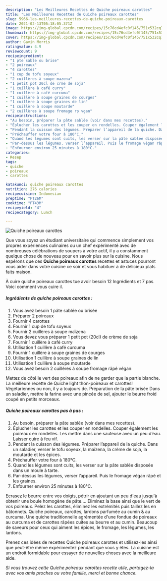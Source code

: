 ```yaml
---
description: "Les Meilleures Recettes de Quiche poireaux carottes"
title: "Les Meilleures Recettes de Quiche poireaux carottes"
slug: 5966-les-meilleures-recettes-de-quiche-poireaux-carottes
date: 2021-02-13T05:18:05.371Z
image: https://img-global.cpcdn.com/recipes/15c76cd4efc0f145/751x532cq70/quiche-poireaux-carottes-photo-principale-de-la-recette.jpg
thumbnail: https://img-global.cpcdn.com/recipes/15c76cd4efc0f145/751x532cq70/quiche-poireaux-carottes-photo-principale-de-la-recette.jpg
cover: https://img-global.cpcdn.com/recipes/15c76cd4efc0f145/751x532cq70/quiche-poireaux-carottes-photo-principale-de-la-recette.jpg
author: Gavin Morris
ratingvalue: 4.9
reviewcount: 9
recipeingredient:
- "1 pte sable ou brise"
- "2 poireaux"
- "4 carottes"
- "1 cup de tofu soyeux"
- "2 cuillères à soupe mazena"
- "1 petit pot 20cl de crme de soja"
- "1 cuillère à café curry"
- "1 cuillère à café curcuma"
- "1 cuillère à soupe graines de courges"
- "1 cuillère à soupe graines de lin"
- "1 cuillère à soupe moutarde"
- "2 cuillères à soupe fromage rp vgan"
recipeinstructions:
- "Au besoin, préparer la pâte sablée (voir dans mes recettes)."
- "Éplucher les carottes et les couper en rondelles. Couper également les poireaux en rondelles. Les mettre dans une sauteuse avec un peu d’eau. Laisser cuire à feu vif."
- "Pendant la cuisson des légumes. Préparer l’appareil de la quiche. Dans un saladier, verser le tofu soyeux, la maïzena, la crème de soja, la moutarde et les épices."
- "Préchauffer votre four à 180°C."
- "Quand les légumes sont cuits, les verser sur la pâte sablée disposée dans un moule à tarte."
- "Par-dessus les légumes, verser l’appareil. Puis le fromage végan râpé et les graines."
- "Enfourner environ 25 minutes à 180°C."
categories:
- Resep
tags:
- quiche
- poireaux
- carottes

katakunci: quiche poireaux carottes 
nutrition: 276 calories
recipecuisine: Indonesian
preptime: "PT26M"
cooktime: "PT43M"
recipeyield: "4"
recipecategory: Lunch

---
```



![Quiche poireaux carottes](https://img-global.cpcdn.com/recipes/15c76cd4efc0f145/751x532cq70/quiche-poireaux-carottes-photo-principale-de-la-recette.jpg)

Que vous soyez un étudiant universitaire qui commence simplement vos propres expériences culinaires ou un chef expérimenté avec de nombreuses célébrations de soupers à votre actif, il y a constamment quelque chose de nouveau pour en savoir plus sur la cuisine. Nous espérons que ces <strong> Quiche poireaux carottes </strong> recettes et astuces pourront vous aider dans votre cuisine ce soir et vous habituer à de délicieux plats faits maison.

<!--inarticleads1-->

À cuire quiche poireaux carottes tue avoir besoin 12 Ingrédients et 7 pas. Voici comment vous cuire il.

##### Ingrédients de quiche poireaux carottes :

1. Vous avez besoin 1 pâte sablée ou brisée
1. Préparer 2 poireaux
1. Fournir 4 carottes
1. Fournir 1 cup de tofu soyeux
1. Fournir 2 cuillères à soupe maïzena
1. Vous devez vous préparer 1 petit pot (20cl) de crème de soja
1. Fournir 1 cuillère à café curry
1. Utilisation 1 cuillère à café curcuma
1. Fournir 1 cuillère à soupe graines de courges
1. Utilisation 1 cuillère à soupe graines de lin
1. Utilisation 1 cuillère à soupe moutarde
1. Vous avez besoin 2 cuillères à soupe fromage râpé végan


Mettez de côté le vert des poireaux afin de ne garder que la partie blanche. La meilleure recette de Quiche light thon-poireaux et carottes! Végétariennes ou non, il y a toujours de. Préparation de la pâte brisée Dans un saladier, mettre la farine avec une pincée de sel, ajouter le beurre froid coupé en petits morceaux. 

<!--inarticleads2-->

##### Quiche poireaux carottes pas à pas :

1. Au besoin, préparer la pâte sablée (voir dans mes recettes).
1. Éplucher les carottes et les couper en rondelles. Couper également les poireaux en rondelles. Les mettre dans une sauteuse avec un peu d’eau. Laisser cuire à feu vif.
1. Pendant la cuisson des légumes. Préparer l’appareil de la quiche. Dans un saladier, verser le tofu soyeux, la maïzena, la crème de soja, la moutarde et les épices.
1. Préchauffer votre four à 180°C.
1. Quand les légumes sont cuits, les verser sur la pâte sablée disposée dans un moule à tarte.
1. Par-dessus les légumes, verser l’appareil. Puis le fromage végan râpé et les graines.
1. Enfourner environ 25 minutes à 180°C.


Ecrasez le beurre entre vos doigts, pétrir en ajoutant un peu d&#39;eau jusqu&#39;à obtenir une boule homogène de pâte.… Eliminez la base ainsi que le vert de vos poireaux. Pelez les carottes, éliminez les extrémités puis taillez les en bâtonnets. Quiche poireaux, carottes, lardons parfumée au cumin &amp; au curcuma. Une quiche traditionnelle agrémentée d&#39;une fondue de poireaux au curcuma et de carottes râpées cuites au beurre et au cumin. Beaucoup de saveurs pour ceux qui aiment les épices, le fromage, les légumes, les lardons. 

<!--inarticleads1-->

<p>
Prenez ces idées de recettes Quiche poireaux carottes et utilisez-les ainsi que peut-être même expérimentez pendant que vous y êtes. La cuisine est un endroit formidable pour essayer de nouvelles choses avec la meilleure aide.
</p>

<p>
<i>Si vous trouvez cette Quiche poireaux carottes recette utile, partagez-la avec vos amis proches ou votre famille, merci et bonne chance.</i>
</p>
